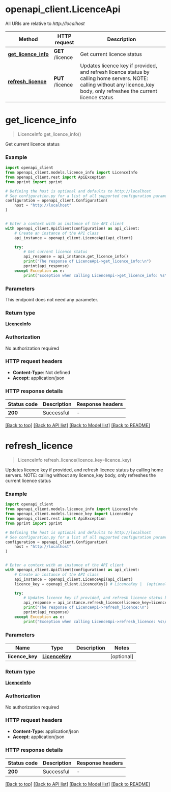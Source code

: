 # openapi_client.LicenceApi

All URIs are relative to *http://localhost*

Method | HTTP request | Description
------------- | ------------- | -------------
[**get_licence_info**](LicenceApi.md#get_licence_info) | **GET** /licence | Get current licence status
[**refresh_licence**](LicenceApi.md#refresh_licence) | **PUT** /licence | Updates licence key if provided, and refresh licence status by calling home servers. NOTE: calling without any licence_key body, only refreshes the current licence status


# **get_licence_info**
> LicenceInfo get_licence_info()

Get current licence status

### Example


```python
import openapi_client
from openapi_client.models.licence_info import LicenceInfo
from openapi_client.rest import ApiException
from pprint import pprint

# Defining the host is optional and defaults to http://localhost
# See configuration.py for a list of all supported configuration parameters.
configuration = openapi_client.Configuration(
    host = "http://localhost"
)


# Enter a context with an instance of the API client
with openapi_client.ApiClient(configuration) as api_client:
    # Create an instance of the API class
    api_instance = openapi_client.LicenceApi(api_client)

    try:
        # Get current licence status
        api_response = api_instance.get_licence_info()
        print("The response of LicenceApi->get_licence_info:\n")
        pprint(api_response)
    except Exception as e:
        print("Exception when calling LicenceApi->get_licence_info: %s\n" % e)
```



### Parameters

This endpoint does not need any parameter.

### Return type

[**LicenceInfo**](LicenceInfo.md)

### Authorization

No authorization required

### HTTP request headers

 - **Content-Type**: Not defined
 - **Accept**: application/json

### HTTP response details

| Status code | Description | Response headers |
|-------------|-------------|------------------|
**200** | Successful |  -  |

[[Back to top]](#) [[Back to API list]](../README.md#documentation-for-api-endpoints) [[Back to Model list]](../README.md#documentation-for-models) [[Back to README]](../README.md)

# **refresh_licence**
> LicenceInfo refresh_licence(licence_key=licence_key)

Updates licence key if provided, and refresh licence status by calling home servers. NOTE: calling without any licence_key body, only refreshes the current licence status

### Example


```python
import openapi_client
from openapi_client.models.licence_info import LicenceInfo
from openapi_client.models.licence_key import LicenceKey
from openapi_client.rest import ApiException
from pprint import pprint

# Defining the host is optional and defaults to http://localhost
# See configuration.py for a list of all supported configuration parameters.
configuration = openapi_client.Configuration(
    host = "http://localhost"
)


# Enter a context with an instance of the API client
with openapi_client.ApiClient(configuration) as api_client:
    # Create an instance of the API class
    api_instance = openapi_client.LicenceApi(api_client)
    licence_key = openapi_client.LicenceKey() # LicenceKey |  (optional)

    try:
        # Updates licence key if provided, and refresh licence status by calling home servers. NOTE: calling without any licence_key body, only refreshes the current licence status
        api_response = api_instance.refresh_licence(licence_key=licence_key)
        print("The response of LicenceApi->refresh_licence:\n")
        pprint(api_response)
    except Exception as e:
        print("Exception when calling LicenceApi->refresh_licence: %s\n" % e)
```



### Parameters


Name | Type | Description  | Notes
------------- | ------------- | ------------- | -------------
 **licence_key** | [**LicenceKey**](LicenceKey.md)|  | [optional] 

### Return type

[**LicenceInfo**](LicenceInfo.md)

### Authorization

No authorization required

### HTTP request headers

 - **Content-Type**: application/json
 - **Accept**: application/json

### HTTP response details

| Status code | Description | Response headers |
|-------------|-------------|------------------|
**200** | Successful |  -  |

[[Back to top]](#) [[Back to API list]](../README.md#documentation-for-api-endpoints) [[Back to Model list]](../README.md#documentation-for-models) [[Back to README]](../README.md)

